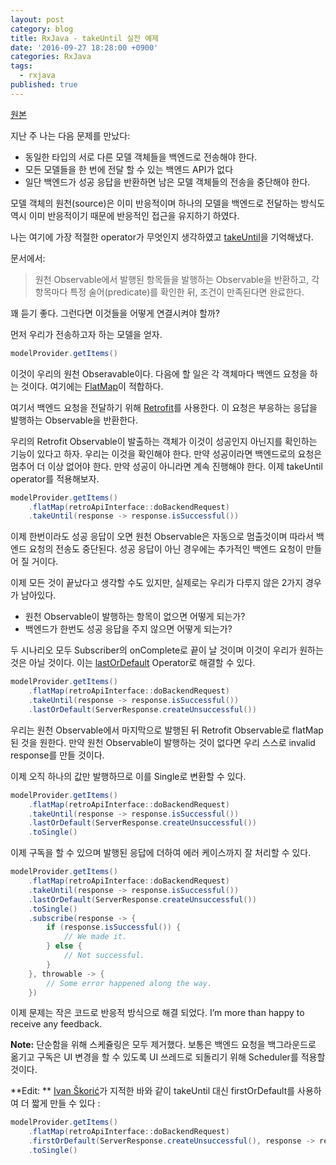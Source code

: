 ```yaml
---
layout: post
category: blog
title: RxJava - takeUntil 실전 예제
date: '2016-09-27 18:28:00 +0900'
categories: RxJava
tags:
  - rxjava
published: true
---
```


[원본](https://medium.com/@vanniktech/rxjava-practial-takeuntil-example-bc9766918cad#.bat6wchsk)

지난 주 나는 다음 문제를 만났다:

- 동일한 타입의 서로 다른 모델 객체들을 백엔드로 전송해야 한다.
- 모든 모델들을 한 번에 전달 할 수 있는 백엔드 API가 없다
- 일단 백엔드가 성공 응답을 반환하면 남은 모델 객체들의 전송을 중단해야 한다.

모델 객체의 원천(source)은 이미 반응적이며 하나의 모델을 백엔드로 전달하는 방식도 역시 이미 반응적이기 때문에 반응적인 접근을 유지하기 하였다.

나는 여기에 가장 적절한 operator가 무엇인지 생각하였고 [takeUntil](http://reactivex.io/documentation/operators/takeuntil.html)을 기억해냈다.

문서에서:

> 원천 Observable에서 발행된 항목들을 발행하는 Observable을 반환하고, 각 항목마다 특정 술어(predicate)를 확인한 뒤, 조건이 만족된다면 완료한다.

꽤 듣기 좋다. 그런다면 이것들을 어떻게 연결시켜야 할까?

먼저 우리가 전송하고자 하는 모델을 얻자.

```java
modelProvider.getItems()
```

이것이 우리의 원천 Obseravable이다. 다음에 할 일은 각 객체마다 백엔드 요청을 하는 것이다. 여기에는 [FlatMap](http://reactivex.io/documentation/operators/flatmap.html)이 적합하다.

여기서 백엔드 요청을 전달하기 위해 [Retrofit](http://square.github.io/retrofit/)를 사용한다. 이 요청은 부응하는 응답을 발행하는 Observable을 반환한다.

우리의 Retrofit Observable이 발출하는 객체가 이것이 성공인지 아닌지를 확인하는 기능이 있다고 하자. 우리는 이것을 확인해야 한다. 만약 성공이라면 백엔드로의 요청은  멈추어 더 이상 없어야 한다. 만약 성공이 아니라면 계속 진행해야 한다. 이제 takeUntil operator를 적용해보자.

```java
modelProvider.getItems()
    .flatMap(retroApiInterface::doBackendRequest)
    .takeUntil(response -> response.isSuccessful())
```

이제 한번이라도 성공 응답이 오면 원천 Observable은 자동으로 멈출것이며 따라서 백엔드 요청의 전송도 중단된다. 성공 응답이 아닌 경우에는 추가적인 백엔드 요청이 만들어 질 거이다.

이제 모든 것이 끝났다고 생각할 수도 있지만, 실제로는 우리가 다루지 않은 2가지 경우가 남아있다.

- 원천 Observable이 발행하는 항목이 없으면 어떻게 되는가?
- 백엔드가 한번도 성공 응답을 주지 않으면 어떻게 되는가?

두 시나리오 모두 Subscriber의 onComplete로 끝이 날 것이며 이것이 우리가 원하는 것은 아닐 것이다. 이는 [lastOrDefault](http://reactivex.io/documentation/operators/last.html) Operator로 해결할 수 있다.

```java
modelProvider.getItems()
    .flatMap(retroApiInterface::doBackendRequest)
    .takeUntil(response -> response.isSuccessful())
    .lastOrDefault(ServerResponse.createUnsuccessful())
```

우리는 원천 Observable에서 마지막으로 발행된 뒤 Retrofit Observable로 flatMap된 것을 원한다. 만약 원천 Observable이 발행하는 것이 없다면 우리 스스로 invalid response를 만들 것이다.

이제 오직 하나의 값만 발행하므로 이를 Single로 변환할 수 있다.

```java
modelProvider.getItems()
    .flatMap(retroApiInterface::doBackendRequest)
    .takeUntil(response -> response.isSuccessful())
    .lastOrDefault(ServerResponse.createUnsuccessful())
    .toSingle()
```

이제 구독을 할 수 있으며 발행된 응답에 더하여 에러 케이스까지 잘 처리할 수 있다.

```java
modelProvider.getItems()
    .flatMap(retroApiInterface::doBackendRequest)
    .takeUntil(response -> response.isSuccessful())
    .lastOrDefault(ServerResponse.createUnsuccessful())
    .toSingle()
    .subscribe(response -> {
        if (response.isSuccessful()) {
            // We made it.
        } else {
            // Not successful.
        }
    }, throwable -> {
        // Some error happened along the way.
    })
```

이제 문제는 작은 코드로 반응적 방식으로 해결 되었다. I’m more than happy to receive any feedback.

**Note:** 단순함을 위해 스케쥴링은 모두 제거했다. 보통은 백엔드 요청을 백그라운드로 옮기고 구독은 UI 변경을 할 수 있도록 UI 쓰레드로 되돌리기 위해 Scheduler를 적용할 것이다.

**Edit: ** [Ivan Škorić](https://medium.com/@skoric)가 지적한 바와 같이 takeUntil 대신 firstOrDefault를 사용하여 더 짧게 만들 수 있다 :

```java
modelProvider.getItems()
    .flatMap(retroApiInterface::doBackendRequest)
    .firstOrDefault(ServerResponse.createUnsuccessful(), response -> response.isSuccessful())
    .toSingle()
```

